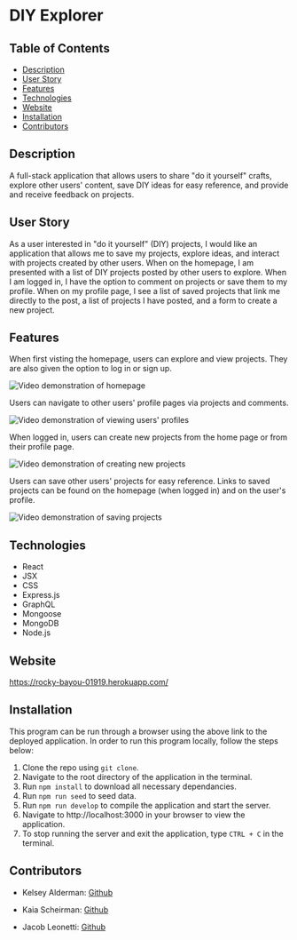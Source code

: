 # DIY Explorer

## Table of Contents

- [Description](#description)
- [User Story](#user-story)
- [Features](#features)
- [Technologies](#technologies)
- [Website](#website)
- [Installation](#installation)
- [Contributors](#contributors)

## Description

A full-stack application that allows users to share "do it yourself" crafts, explore other users' content, save DIY ideas for easy reference, and provide and receive feedback on projects.

## User Story

As a user interested in "do it yourself" (DIY) projects, I would like an application that allows me to save my projects, explore ideas, and interact with projects created by other users. When on the homepage, I am presented with a list of DIY projects posted by other users to explore. When I am logged in, I have the option to comment on projects or save them to my profile. When on my profile page, I see a list of saved projects that link me directly to the post, a list of projects I have posted, and a form to create a new project.

## Features

When first visting the homepage, users can explore and view projects. They are also given the option to log in or sign up.

![Video demonstration of homepage](assets/DIY-explorer-demo-1.gif)

Users can navigate to other users' profile pages via projects and comments.

![Video demonstration of viewing users' profiles](assets/DIY-explorer-demo-2.gif)

When logged in, users can create new projects from the home page or from their profile page.

![Video demonstration of creating new projects](assets/DIY-explorer-demo-3.gif)

Users can save other users' projects for easy reference. Links to saved projects can be found on the homepage (when logged in) and on the user's profile.

![Video demonstration of saving projects](assets/DIY-explorer-demo-4.gif)

## Technologies

- React
- JSX
- CSS
- Express.js
- GraphQL
- Mongoose
- MongoDB
- Node.js

## Website

https://rocky-bayou-01919.herokuapp.com/

## Installation

This program can be run through a browser using the above link to the deployed application. In order to run this program locally, follow the steps below:

1. Clone the repo using `git clone`.
2. Navigate to the root directory of the application in the terminal.
3. Run `npm install` to download all necessary dependancies.
4. Run `npm run seed` to seed data.
5. Run `npm run develop` to compile the application and start the server.
6. Navigate to http://localhost:3000 in your browser to view the application.
7. To stop running the server and exit the application, type `CTRL + C` in the terminal.

## Contributors

- Kelsey Alderman: [Github](https://github.com/kelseyalderman)

- Kaia Scheirman: [Github](https://github.com/kaiafay)

- Jacob Leonetti: [Github](https://github.com/YacobLeonetti)
